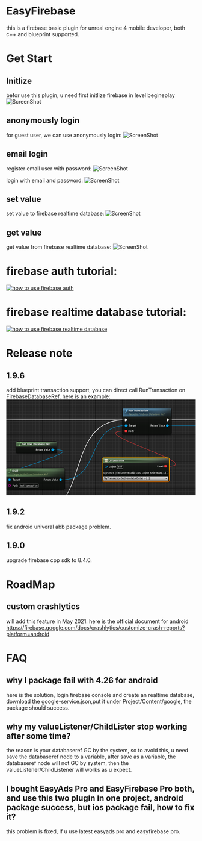 # EasyFirebase
this is a firebase basic plugin for unreal engine 4 mobile developer, both c++ and blueprint supported.


# Get Start

 ## Initlize
 befor use this plugin, u need first initlize firebase in level begineplay
 ![ScreenShot](img/initlize.PNG)

 ## anonymously login
 for guest user, we can use anonymously login:
 ![ScreenShot](img/anonymously.PNG)

 ## email login
 register email user with password:
 ![ScreenShot](img/create_email_user.PNG)
 
 login with email and password:
 ![ScreenShot](img/loginemailuser.PNG)

 ## set value
 set value to firebase realtime database:
  ![ScreenShot](img/setvalue.PNG)

 ## get value
 get value from firebase realtime database:
  ![ScreenShot](img/readvalue.PNG)


# firebase auth tutorial:
[![how to use firebase auth](https://i.ytimg.com/vi/10d-iv9P6Jk/hqdefault.jpg?sqp=-oaymwEZCNACELwBSFXyq4qpAwsIARUAAIhCGAFwAQ==&rs=AOn4CLDV22XRSmrQsG8bx0XYITL7P83frg)](https://youtu.be/10d-iv9P6Jk)

# firebase realtime database tutorial:
[![how to use firebase realtime database](https://i.ytimg.com/vi/5aQ6J3tj3CU/hqdefault.jpg?sqp=-oaymwEZCNACELwBSFXyq4qpAwsIARUAAIhCGAFwAQ==&rs=AOn4CLApWT56tCHFuqmGY3cH3G6W9PL1Ww)](https://youtu.be/5aQ6J3tj3CU)


# Release note

## 1.9.6
  add blueprint transaction support, you can direct call RunTransaction on FirebaseDatabaseRef.
  here is an example:![ScreenShot](img/trasaction.PNG)

## 1.9.2
 fix android univeral abb package problem.

## 1.9.0
 upgrade firebase cpp sdk to 8.4.0.

# RoadMap

## custom crashlytics
 will add this feature in May 2021. here is the official document for android https://firebase.google.com/docs/crashlytics/customize-crash-reports?platform=android

# FAQ

## why I package fail with 4.26 for android
  here is the solution, login firebase console and create an realtime database, download the google-service.json,put it under Project/Content/google,
  the package should success.

## why my valueListener/ChildLister stop working after some time?
 the reason is your databaseref GC by the system, so to avoid this, u need save the databaseref node to a variable,
 after save as a variable, the databaseref node will not GC by system, then the valueListener/ChildListener will works as u expect.
 
## I bought EasyAds Pro and EasyFirebase Pro both, and use this two plugin in one project, android package success, but ios package fail, how to fix it?
 this problem is fixed, if u use latest easyads pro and easyfirebase pro.

  


